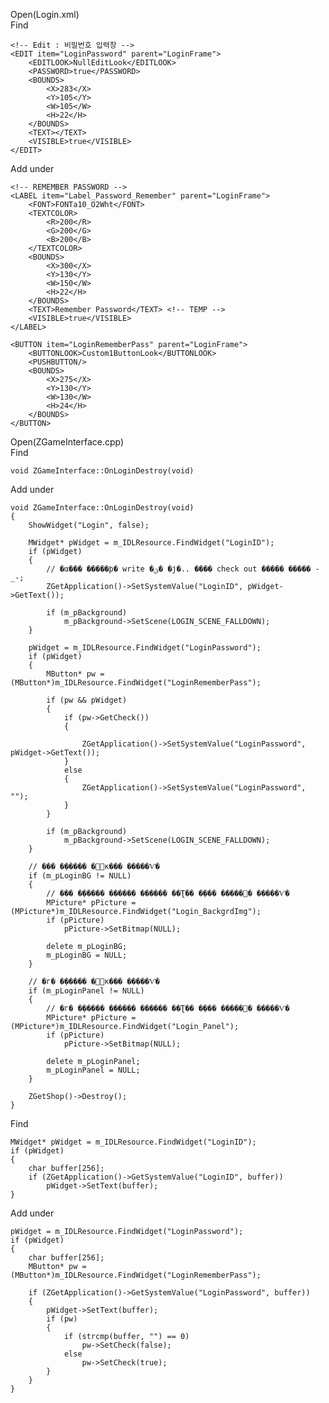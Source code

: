 Open(Login.xml) <br>
Find <br>

	<!-- Edit : 비밀번호 입력창 -->
	<EDIT item="LoginPassword" parent="LoginFrame">
		<EDITLOOK>NullEditLook</EDITLOOK>
		<PASSWORD>true</PASSWORD>
		<BOUNDS>
			<X>283</X>
			<Y>105</Y>
			<W>105</W>
			<H>22</H>
		</BOUNDS>
		<TEXT></TEXT>
		<VISIBLE>true</VISIBLE>
	</EDIT>

Add under <br>


	<!-- REMEMBER PASSWORD -->
	<LABEL item="Label_Password_Remember" parent="LoginFrame">
		<FONT>FONTa10_O2Wht</FONT>
		<TEXTCOLOR>
			<R>200</R>
			<G>200</G>
			<B>200</B>
		</TEXTCOLOR>
		<BOUNDS>
			<X>300</X>
			<Y>130</Y>
			<W>150</W>
			<H>22</H>
		</BOUNDS>
		<TEXT>Remember Password</TEXT> <!-- TEMP -->
		<VISIBLE>true</VISIBLE>
	</LABEL>

	<BUTTON item="LoginRememberPass" parent="LoginFrame">
		<BUTTONLOOK>Custom1ButtonLook</BUTTONLOOK>
		<PUSHBUTTON/>
		<BOUNDS>
			<X>275</X>
			<Y>130</Y>
			<W>130</W>
			<H>24</H>
		</BOUNDS>
	</BUTTON>

Open(ZGameInterface.cpp) <br>
Find <br>

	void ZGameInterface::OnLoginDestroy(void)

Add under <br>

	void ZGameInterface::OnLoginDestroy(void)
	{
		ShowWidget("Login", false);

		MWidget* pWidget = m_IDLResource.FindWidget("LoginID");
		if (pWidget)
		{
			// �α��� �����ϸ� write �ؾ� �ϳ�.. ���� check out ����� ����� -_-;
			ZGetApplication()->SetSystemValue("LoginID", pWidget->GetText());

			if (m_pBackground)
				m_pBackground->SetScene(LOGIN_SCENE_FALLDOWN);
		}

		pWidget = m_IDLResource.FindWidget("LoginPassword");
		if (pWidget)
		{
			MButton* pw = (MButton*)m_IDLResource.FindWidget("LoginRememberPass");

			if (pw && pWidget)
			{
				if (pw->GetCheck())
				{

					ZGetApplication()->SetSystemValue("LoginPassword", pWidget->GetText());
				}
				else
				{
					ZGetApplication()->SetSystemValue("LoginPassword", "");
				}
			}

			if (m_pBackground)
				m_pBackground->SetScene(LOGIN_SCENE_FALLDOWN);
		}

		// ��� �̹����� �޸𸮷κ��� �����Ѵ�
		if (m_pLoginBG != NULL)
		{
			// ��� �̹����� �����ִ� ������ ��Ʈ�� �̹��� �����͸� �����Ѵ�
			MPicture* pPicture = (MPicture*)m_IDLResource.FindWidget("Login_BackgrdImg");
			if (pPicture)
				pPicture->SetBitmap(NULL);

			delete m_pLoginBG;
			m_pLoginBG = NULL;
		}

		// �г� �̹����� �޸𸮷κ��� �����Ѵ�
		if (m_pLoginPanel != NULL)
		{
			// �г� �̹����� �����ִ� ������ ��Ʈ�� �̹��� �����͸� �����Ѵ�
			MPicture* pPicture = (MPicture*)m_IDLResource.FindWidget("Login_Panel");
			if (pPicture)
				pPicture->SetBitmap(NULL);

			delete m_pLoginPanel;
			m_pLoginPanel = NULL;
		}

		ZGetShop()->Destroy();
	}

Find <br>

	MWidget* pWidget = m_IDLResource.FindWidget("LoginID");
	if (pWidget)
	{
		char buffer[256];
		if (ZGetApplication()->GetSystemValue("LoginID", buffer))
			pWidget->SetText(buffer);
	}

Add under <br>

	pWidget = m_IDLResource.FindWidget("LoginPassword");
	if (pWidget)
	{
		char buffer[256];
		MButton* pw = (MButton*)m_IDLResource.FindWidget("LoginRememberPass");

		if (ZGetApplication()->GetSystemValue("LoginPassword", buffer))
		{
			pWidget->SetText(buffer);
			if (pw)
			{
				if (strcmp(buffer, "") == 0)
					pw->SetCheck(false);
				else
					pw->SetCheck(true);
			}
		}
	}



















